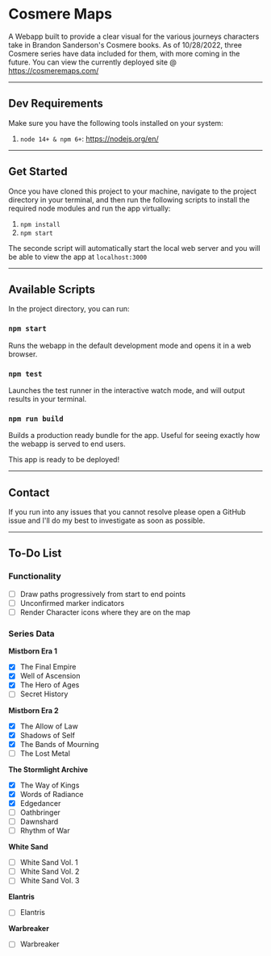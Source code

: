 # Cosmere Maps

A Webapp built to provide a clear visual for the various journeys characters take in Brandon Sanderson's Cosmere books. As of 10/28/2022, three Cosmere series have data included for them, with more coming in the future. You can view the currently deployed site @ https://cosmeremaps.com/

---

## Dev Requirements

Make sure you have the following tools installed on your system:

1. `node 14+ & npm 6+`: https://nodejs.org/en/

---

## Get Started

Once you have cloned this project to your machine, navigate to the project directory in your terminal, and then run the following scripts to install the required node modules and run the app virtually:

1. `npm install`
2. `npm start`

The seconde script will automatically start the local web server and you will be able to view the app at `localhost:3000`

---

## Available Scripts

In the project directory, you can run:

### `npm start`

Runs the webapp in the default development mode and opens it in a web browser.

### `npm test`

Launches the test runner in the interactive watch mode, and will output results in your terminal.

### `npm run build`

Builds a production ready bundle for the app. Useful for seeing exactly how the webapp is served to end users.

This app is ready to be deployed!

---

## Contact

If you run into any issues that you cannot resolve please open a GitHub issue and I'll do my best to investigate as soon as possible. 

---

## To-Do List

### Functionality
- [ ] Draw paths progressively from start to end points
- [ ] Unconfirmed marker indicators
- [ ] Render Character icons where they are on the map

### Series Data
**Mistborn Era 1**
- [x] The Final Empire
- [x] Well of Ascension
- [x] The Hero of Ages
- [ ] Secret History

**Mistborn Era 2**
- [x] The Allow of Law
- [x] Shadows of Self
- [x] The Bands of Mourning
- [ ] The Lost Metal

**The Stormlight Archive**
- [x] The Way of Kings
- [x] Words of Radiance
- [x] Edgedancer
- [ ] Oathbringer
- [ ] Dawnshard
- [ ] Rhythm of War

**White Sand**
- [ ] White Sand Vol. 1
- [ ] White Sand Vol. 2
- [ ] White Sand Vol. 3

**Elantris**
- [ ] Elantris

**Warbreaker**
- [ ] Warbreaker